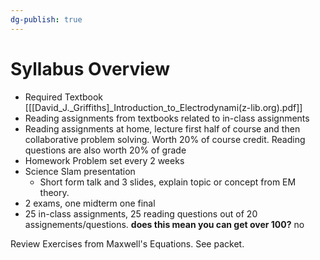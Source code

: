 ```yaml
---
dg-publish: true
---
```

# Syllabus Overview

- Required Textbook 
	[[[David_J._Griffiths]_Introduction_to_Electrodynami(z-lib.org).pdf]]
- Reading assignments from textbooks related to in-class assignments
- Reading assignments at home, lecture first half of course and then collaborative problem solving. Worth 20% of course credit. Reading questions are also worth 20% of grade
- Homework Problem set every 2 weeks
- Science Slam presentation
	- Short form talk and 3 slides, explain topic or concept from EM theory.
- 2 exams, one midterm one final
- 25 in-class assignments, 25 reading questions out of 20 assignements/questions. **does this mean you can get over 100?** no


Review Exercises from Maxwell's Equations. See packet. 




